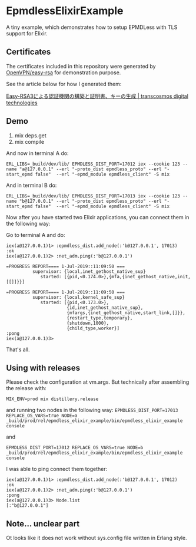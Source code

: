 # EpmdlessElixirExample

A tiny example, which demonstrates how to setup EPMDLess with TLS support for Elixir.

## Certificates

The certificates included in this repository were generated by [OpenVPN/easy-rsa](https://github.com/OpenVPN/easy-rsa) for demonstration purpose.

See the article below for how I generated them:

[Easy-RSA3による認証機関の構築と証明書、キーの生成 | transcosmos digital technologies](https://blog.bayside-cloud.com/2020/09/07/openvpn-easy-rsa%E3%81%AB%E3%82%88%E3%82%8B%E8%A8%BC%E6%98%8E%E6%9B%B8%E3%81%A8%E3%82%AD%E3%83%BC%E3%81%AE%E7%94%9F%E6%88%90/)

## Demo

 1. mix deps.get
 2. mix compile

And now in terminal A do:
```
ERL_LIBS=_build/dev/lib/ EPMDLESS_DIST_PORT=17012 iex --cookie 123 --name "a@127.0.0.1" --erl "-proto_dist epmdless_proto" --erl "-start_epmd false"  --erl "-epmd_module epmdless_client" -S mix
```

And in terminal B do:

```
ERL_LIBS=_build/dev/lib/ EPMDLESS_DIST_PORT=17013 iex --cookie 123 --name "b@127.0.0.1" --erl "-proto_dist epmdless_proto" --erl "-start_epmd false"  --erl "-epmd_module epmdless_client" -S mix
```

Now after you have started two Elixir applications, you can connect them in the
following way:

Go to terminal A and do:

```
iex(a@127.0.0.1)1> :epmdless_dist.add_node(:'b@127.0.0.1', 17013)
:ok
iex(a@127.0.0.1)2> :net_adm.ping(:'b@127.0.0.1')

=PROGRESS REPORT==== 1-Jul-2019::11:09:50 ===
          supervisor: {local,inet_gethost_native_sup}
             started: [{pid,<0.174.0>},{mfa,{inet_gethost_native,init,[[]]}}]

=PROGRESS REPORT==== 1-Jul-2019::11:09:50 ===
          supervisor: {local,kernel_safe_sup}
             started: [{pid,<0.173.0>},
                       {id,inet_gethost_native_sup},
                       {mfargs,{inet_gethost_native,start_link,[]}},
                       {restart_type,temporary},
                       {shutdown,1000},
                       {child_type,worker}]
:pong
iex(a@127.0.0.1)3>

```

That's all.

## Using with releases
Please check the configuration at vm.args. But technically after
assembling the release with:

`MIX_ENV=prod mix distillery.release`

and running two nodes in the following way:
`EPMDLESS_DIST_PORT=17013 REPLACE_OS_VARS=true NODE=a _build/prod/rel/epmdless_elixir_example/bin/epmdless_elixir_example console`

and

`EPMDLESS_DIST_PORT=17012 REPLACE_OS_VARS=true NODE=b _build/prod/rel/epmdless_elixir_example/bin/epmdless_elixir_example console`

I was able to ping connect them together:
```
iex(a@127.0.0.1)1> :epmdless_dist.add_node(:'b@127.0.0.1', 17012)
:ok
iex(a@127.0.0.1)2> :net_adm.ping(:'b@127.0.0.1')
:pong
iex(a@127.0.0.1)3> Node.list
[:"b@127.0.0.1"]
```


## Note... unclear part

Ot looks like it does not work without sys.config file written in Erlang style.
